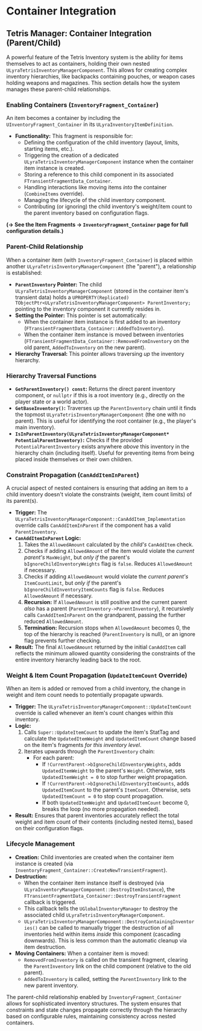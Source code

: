 # Container Integration

## Tetris Manager: Container Integration (Parent/Child)

A powerful feature of the Tetris Inventory system is the ability for items themselves to act as containers, holding their own nested `ULyraTetrisInventoryManagerComponent`. This allows for creating complex inventory hierarchies, like backpacks containing pouches, or weapon cases holding weapons and magazines. This section details how the system manages these parent-child relationships.

### Enabling Containers (`InventoryFragment_Container`)

An item becomes a container by including the `UInventoryFragment_Container` in its `ULyraInventoryItemDefinition`.

* **Functionality:** This fragment is responsible for:
  * Defining the configuration of the child inventory (layout, limits, starting items, etc.).
  * Triggering the creation of a dedicated `ULyraTetrisInventoryManagerComponent` instance when the container item instance is created.
  * Storing a reference to this child component in its associated `FTransientFragmentData_Container`.
  * Handling interactions like moving items _into_ the container (`CombineItems` override).
  * Managing the lifecycle of the child inventory component.
  * Contributing (or ignoring) the child inventory's weight/item count to the parent inventory based on configuration flags.

**(-> See the Item Fragments -> `InventoryFragment_Container` page for full configuration details.)**

### Parent-Child Relationship

When a container item (with `InventoryFragment_Container`) is placed within another `ULyraTetrisInventoryManagerComponent` (the "parent"), a relationship is established:

* **`ParentInventory` Pointer:** The child `ULyraTetrisInventoryManagerComponent` (stored in the container item's transient data) holds a `UPROPERTY(Replicated) TObjectPtr<ULyraTetrisInventoryManagerComponent> ParentInventory;` pointing to the inventory component it currently resides in.
* **Setting the Pointer:** This pointer is set automatically:
  * When the container item instance is first added to an inventory (`FTransientFragmentData_Container::AddedToInventory`).
  * When the container item instance is moved between inventories (`FTransientFragmentData_Container::RemovedFromInventory` on the old parent, `AddedToInventory` on the new parent).
* **Hierarchy Traversal:** This pointer allows traversing _up_ the inventory hierarchy.

### Hierarchy Traversal Functions

* **`GetParentInventory() const`:** Returns the direct parent inventory component, or `nullptr` if this is a root inventory (e.g., directly on the player state or a world actor).
* **`GetBaseInventory()`:** Traverses up the `ParentInventory` chain until it finds the topmost `ULyraTetrisInventoryManagerComponent` (the one with no parent). This is useful for identifying the root container (e.g., the player's main inventory).
* **`IsInParentInventory(ULyraTetrisInventoryManagerComponent* PotentialParentInventory)`:** Checks if the provided `PotentialParentInventory` exists anywhere _above_ this inventory in the hierarchy chain (including itself). Useful for preventing items from being placed inside themselves or their own children.

### Constraint Propagation (`CanAddItemInParent`)

A crucial aspect of nested containers is ensuring that adding an item to a child inventory doesn't violate the constraints (weight, item count limits) of its parent(s).

* **Trigger:** The `ULyraTetrisInventoryManagerComponent::CanAddItem_Implementation` override calls `CanAddItemInParent` if the component has a valid `ParentInventory`.
* **`CanAddItemInParent` Logic:**
  1. Takes the `AllowedAmount` calculated by the _child's_ `CanAddItem` check.
  2. Checks if adding `AllowedAmount` of the item would violate the _current parent's_ `MaxWeight`, but _only if_ the parent's `bIgnoreChildInventoryWeights` flag is `false`. Reduces `AllowedAmount` if necessary.
  3. Checks if adding `AllowedAmount` would violate the _current parent's_ `ItemCountLimit`, but _only if_ the parent's `bIgnoreChildInventoryItemCounts` flag is `false`. Reduces `AllowedAmount` if necessary.
  4. **Recursion:** If `AllowedAmount` is still positive and the current parent _also_ has a parent (`ParentInventory->ParentInventory`), it recursively calls `CanAddItemInParent` on the grandparent, passing the further reduced `AllowedAmount`.
  5. **Termination:** Recursion stops when `AllowedAmount` becomes 0, the top of the hierarchy is reached (`ParentInventory` is null), or an ignore flag prevents further checking.
* **Result:** The final `AllowedAmount` returned by the initial `CanAddItem` call reflects the minimum allowed quantity considering the constraints of the entire inventory hierarchy leading back to the root.

### Weight & Item Count Propagation (`UpdateItemCount` Override)

When an item is added or removed from a child inventory, the change in weight and item count needs to potentially propagate upwards.

* **Trigger:** The `ULyraTetrisInventoryManagerComponent::UpdateItemCount` override is called whenever an item's count changes within _this_ inventory.
* **Logic:**
  1. Calls `Super::UpdateItemCount` to update the item's StatTag and calculate the `UpdatedItemWeight` and `UpdatedItemCount` change based on the item's fragments _for this inventory level_.
  2. Iterates upwards through the `ParentInventory` chain:
     * For each parent:
       * If `!CurrentParent->bIgnoreChildInventoryWeights`, adds `UpdatedItemWeight` to the parent's `Weight`. Otherwise, sets `UpdatedItemWeight = 0` to stop further weight propagation.
       * If `!CurrentParent->bIgnoreChildInventoryItemCounts`, adds `UpdatedItemCount` to the parent's `ItemCount`. Otherwise, sets `UpdatedItemCount = 0` to stop count propagation.
       * If both `UpdatedItemWeight` and `UpdatedItemCount` become 0, breaks the loop (no more propagation needed).
* **Result:** Ensures that parent inventories accurately reflect the total weight and item count of their contents (including nested items), based on their configuration flags.

### Lifecycle Management

* **Creation:** Child inventories are created when the container item instance is created (via `InventoryFragment_Container::CreateNewTransientFragment`).
* **Destruction:**
  * When the container item instance itself is destroyed (via `ULyraInventoryManagerComponent::DestroyItemInstance`), the `FTransientFragmentData_Container::DestroyTransientFragment` callback is triggered.
  * This callback tells the `UGlobalInventoryManager` to destroy the associated child `ULyraTetrisInventoryManagerComponent`.
  * `ULyraTetrisInventoryManagerComponent::DestroyContainingInventories()` can be called to manually trigger the destruction of all inventories held within items _inside_ this component (cascading downwards). This is less common than the automatic cleanup via item destruction.
* **Moving Containers:** When a container item is moved:
  * `RemovedFromInventory` is called on the transient fragment, clearing the `ParentInventory` link on the child component (relative to the old parent).
  * `AddedToInventory` is called, setting the `ParentInventory` link to the new parent inventory.

The parent-child relationship enabled by `InventoryFragment_Container` allows for sophisticated inventory structures. The system ensures that constraints and state changes propagate correctly through the hierarchy based on configurable rules, maintaining consistency across nested containers.
